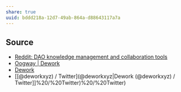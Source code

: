 ```yaml
---
share: true
uuid: bddd218a-12d7-49ab-864a-d88643117a7a
---
```

## Source
* [Reddit: DAO knowledge management and collaboration tools](https://old.reddit.com/r/dao/comments/s8a0qg/dao_knowledge_management_and_collaboration_tools/hth466e/)
* [Oogway | Dework](https://app.dework.xyz/oogway/contributors)
* [Dework](https://dework.xyz/)
* [[@deworkxyz) / Twitter](@deworkxyz|Dework (@deworkxyz) / Twitter]]%20/%20Twitter)%20/%20Twitter)